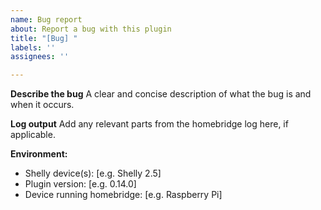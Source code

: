 ```yaml
---
name: Bug report
about: Report a bug with this plugin
title: "[Bug] "
labels: ''
assignees: ''

---
```


**Describe the bug**
A clear and concise description of what the bug is and when it occurs.

**Log output**
Add any relevant parts from the homebridge log here, if applicable.

**Environment:**
 - Shelly device(s): [e.g. Shelly 2.5]
 - Plugin version: [e.g. 0.14.0]
 - Device running homebridge: [e.g. Raspberry Pi]
